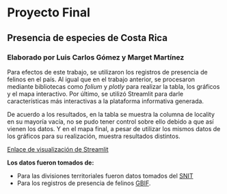 # Proyecto Final 
## Presencia de especies de Costa Rica
### Elaborado por Luis Carlos Gómez y Marget Martínez

Para efectos de este trabajo, se utilizaron los registros de presencia de felinos en el país. Al igual que en el trabajo anterior, se procesaron mediante bibliotecas como *folium* y *plotly* para realizar la tabla, los gráficos y el mapa interactivo. Por último, se utilizó Streamlit para darle características más interactivas a la plataforma informativa generada.

De acuerdo a los resultados, en la tabla se muestra la columna de locality en su mayoría vacía, no se pudo tener control sobre ello debido a que así vienen los datos. Y en el mapa final, a pesar de utilizar los mismos datos de los gráficos para su realización, muestra resultados distintos.

[Enlace de visualización de Streamlit](http://192.168.100.9:8501/)

**Los datos fueron tomados de:**
- Para las divisiones territoriales fueron datos tomados del [SNIT](https://www.snitcr.go.cr/ico_servicios_ogc_info?k=bm9kbzo6MjY=&nombre=IGN%20Cartograf%C3%ADa%201:5mil)
- Para los registros de presencia de felinos [GBIF](https://www.gbif.org/occurrence/download/0141580-220831081235567).
